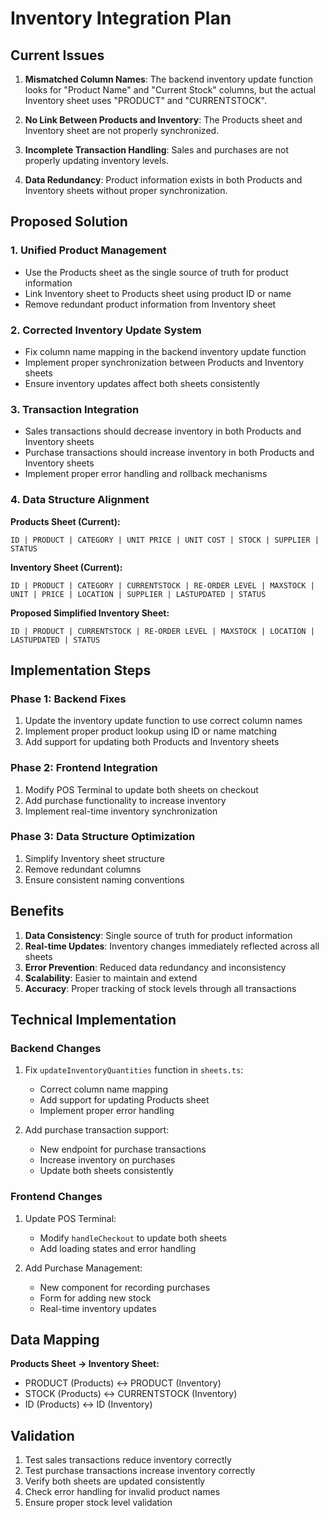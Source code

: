 # Inventory Integration Plan

## Current Issues

1. **Mismatched Column Names**: The backend inventory update function looks for "Product Name" and "Current Stock" columns, but the actual Inventory sheet uses "PRODUCT" and "CURRENTSTOCK".

2. **No Link Between Products and Inventory**: The Products sheet and Inventory sheet are not properly synchronized.

3. **Incomplete Transaction Handling**: Sales and purchases are not properly updating inventory levels.

4. **Data Redundancy**: Product information exists in both Products and Inventory sheets without proper synchronization.

## Proposed Solution

### 1. Unified Product Management
- Use the Products sheet as the single source of truth for product information
- Link Inventory sheet to Products sheet using product ID or name
- Remove redundant product information from Inventory sheet

### 2. Corrected Inventory Update System
- Fix column name mapping in the backend inventory update function
- Implement proper synchronization between Products and Inventory sheets
- Ensure inventory updates affect both sheets consistently

### 3. Transaction Integration
- Sales transactions should decrease inventory in both Products and Inventory sheets
- Purchase transactions should increase inventory in both Products and Inventory sheets
- Implement proper error handling and rollback mechanisms

### 4. Data Structure Alignment
**Products Sheet (Current):**
```
ID | PRODUCT | CATEGORY | UNIT PRICE | UNIT COST | STOCK | SUPPLIER | STATUS
```

**Inventory Sheet (Current):**
```
ID | PRODUCT | CATEGORY | CURRENTSTOCK | RE-ORDER LEVEL | MAXSTOCK | UNIT | PRICE | LOCATION | SUPPLIER | LASTUPDATED | STATUS
```

**Proposed Simplified Inventory Sheet:**
```
ID | PRODUCT | CURRENTSTOCK | RE-ORDER LEVEL | MAXSTOCK | LOCATION | LASTUPDATED | STATUS
```

## Implementation Steps

### Phase 1: Backend Fixes
1. Update the inventory update function to use correct column names
2. Implement proper product lookup using ID or name matching
3. Add support for updating both Products and Inventory sheets

### Phase 2: Frontend Integration
1. Modify POS Terminal to update both sheets on checkout
2. Add purchase functionality to increase inventory
3. Implement real-time inventory synchronization

### Phase 3: Data Structure Optimization
1. Simplify Inventory sheet structure
2. Remove redundant columns
3. Ensure consistent naming conventions

## Benefits
1. **Data Consistency**: Single source of truth for product information
2. **Real-time Updates**: Inventory changes immediately reflected across all sheets
3. **Error Prevention**: Reduced data redundancy and inconsistency
4. **Scalability**: Easier to maintain and extend
5. **Accuracy**: Proper tracking of stock levels through all transactions

## Technical Implementation

### Backend Changes
1. Fix `updateInventoryQuantities` function in `sheets.ts`:
   - Correct column name mapping
   - Add support for updating Products sheet
   - Implement proper error handling

2. Add purchase transaction support:
   - New endpoint for purchase transactions
   - Increase inventory on purchases
   - Update both sheets consistently

### Frontend Changes
1. Update POS Terminal:
   - Modify `handleCheckout` to update both sheets
   - Add loading states and error handling

2. Add Purchase Management:
   - New component for recording purchases
   - Form for adding new stock
   - Real-time inventory updates

## Data Mapping
**Products Sheet → Inventory Sheet:**
- PRODUCT (Products) ↔ PRODUCT (Inventory)
- STOCK (Products) ↔ CURRENTSTOCK (Inventory)
- ID (Products) ↔ ID (Inventory)

## Validation
1. Test sales transactions reduce inventory correctly
2. Test purchase transactions increase inventory correctly
3. Verify both sheets are updated consistently
4. Check error handling for invalid product names
5. Ensure proper stock level validation